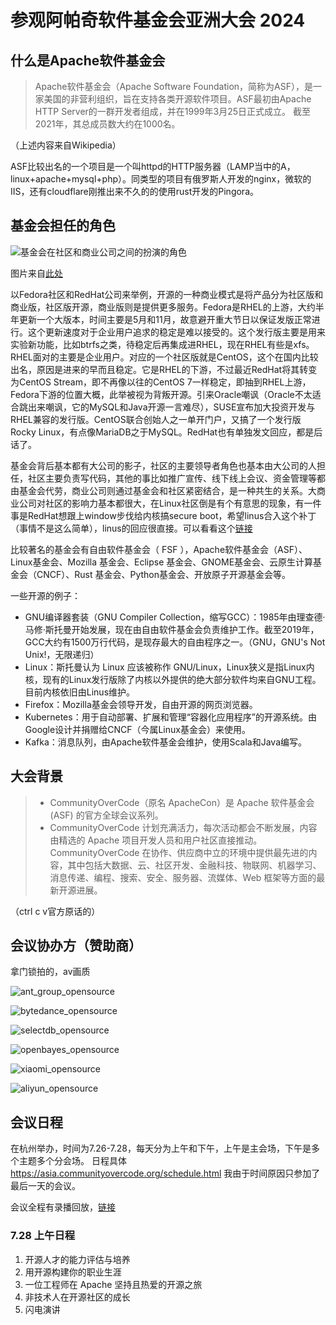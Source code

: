 # 参观阿帕奇软件基金会亚洲大会 2024

## 什么是Apache软件基金会

> Apache软件基金会（Apache Software Foundation，简称为ASF），是一家美国的非营利组织，旨在支持各类开源软件项目。ASF最初由Apache HTTP Server的一群开发者组成，并在1999年3月25日正式成立。 截至2021年，其总成员数大约在1000名。

（上述内容来自Wikipedia）

ASF比较出名的一个项目是一个叫httpd的HTTP服务器（LAMP当中的A，linux+apache+mysql+php）。同类型的项目有俄罗斯人开发的nginx，微软的IIS，还有cloudflare刚推出来不久的的使用rust开发的Pingora。

## 基金会担任的角色

![基金会在社区和商业公司之间的扮演的角色](role_between_company_and_community.png)

图片来自[此处](https://opensourceway.community/posts/foundation_introduce/foundation-introduce-in-fascinate-os/)

以Fedora社区和RedHat公司来举例，开源的一种商业模式是将产品分为社区版和商业版，社区版开源，商业版则是提供更多服务。Fedora是RHEL的上游，大约半年更新一个大版本，时间主要是5月和11月，故意避开重大节日以保证发版正常进行。这个更新速度对于企业用户追求的稳定是难以接受的。这个发行版主要是用来实验新功能，比如btrfs之类，待稳定后再集成进RHEL，现在RHEL有些是xfs。RHEL面对的主要是企业用户。对应的一个社区版就是CentOS，这个在国内比较出名，原因是进来的早而且稳定。它是RHEL的下游，不过最近RedHat将其转变为CentOS Stream，即不再像以往的CentOS 7一样稳定，即抽到RHEL上游，Fedora下游的位置大概，此举被视为背叛开源。引来Oracle嘲讽（Oracle不太适合跳出来嘲讽，它的MySQL和Java开源一言难尽），SUSE宣布加大投资开发与RHEL兼容的发行版。CentOS联合创始人之一单开门户，又搞了一个发行版Rocky Linux，有点像MariaDB之于MySQL。RedHat也有单独发文回应，都是后话了。

基金会背后基本都有大公司的影子，社区的主要领导者角色也基本由大公司的人担任，社区主要负责写代码，其他的事比如推广宣传、线下线上会议、资金管理等都由基金会代劳，商业公司则通过基金会和社区紧密结合，是一种共生的关系。大商业公司对社区的影响力基本都很大，在Linux社区倒是有个有意思的现象，有一件事是RedHat想跟上window步伐给内核搞secure boot，希望linus合入这个补丁（事情不是这么简单），linus的回应很直接。可以看看这个[链接](https://www.reddit.com/r/linux/comments/18yoho/linus_tells_developers_to_not_suck_off_microsoft)

比较著名的基金会有自由软件基金会（ FSF ），Apache软件基金会（ASF）、Linux基金会、Mozilla 基金会、Eclipse 基金会、GNOME基金会、云原生计算基金会（CNCF）、Rust 基金会、Python基金会、开放原子开源基金会等。

一些开源的例子：

- GNU编译器套装（GNU Compiler Collection，缩写GCC）：1985年由理查德·马修·斯托曼开始发展，现在由自由软件基金会负责维护工作。截至2019年，GCC大约有1500万行代码，是现存最大的自由程序之一。（GNU，GNU's Not Unix!，无限递归）
- Linux：斯托曼认为 Linux 应该被称作 GNU/Linux，Linux狭义是指Linux内核，现有的Linux发行版除了内核以外提供的绝大部分软件均来自GNU工程。目前内核依旧由Linus维护。
- Firefox：Mozilla基金会领导开发，自由开源的网页浏览器。
- Kubernetes：用于自动部署、扩展和管理“容器化应用程序”的开源系统。由Google设计并捐赠给CNCF（今属Linux基金会）来使用。
- Kafka：消息队列，由Apache软件基金会维护，使用Scala和Java编写。

## 大会背景

> - CommunityOverCode（原名 ApacheCon）是 Apache 软件基金会 (ASF) 的官方全球会议系列。
> - CommunityOverCode 计划充满活力，每次活动都会不断发展，内容由精选的 Apache 项目开发人员和用户社区直接推动。CommunityOverCode 在协作、供应商中立的环境中提供最先进的内容，其中包括大数据、云、社区开发、金融科技、物联网、机器学习、消息传递、编程、搜索、安全、服务器、流媒体、Web 框架等方面的最新开源进展。

（ctrl c v官方原话的）

## 会议协办方（赞助商）

拿门锁拍的，av画质

![ant_group_opensource](ant_group_opensource.png)

![bytedance_opensource](bytedance_opensource.png)

![selectdb_opensource](selectdb_opensource.png)

![openbayes_opensource](openbayes_opensource.png)

![xiaomi_opensource](xiaomi_opensource.png)

![aliyun_opensource](aliyun_opensource.png)

## 会议日程

在杭州举办，时间为7.26-7.28，每天分为上午和下午，上午是主会场，下午是多个主题多个分会场。
日程具体 <https://asia.communityovercode.org/schedule.html>
我由于时间原因只参加了最后一天的会议。

会议全程有录播回放，[链接](https://www.youtube.com/watch?v=7uIAeegYwLQ&list=PLU2OcwpQkYCw-J71WjgmeD9BYOK67xjG2)

### 7.28 上午日程

1. 开源人才的能力评估与培养
2. 用开源构建你的职业生涯
3. 一位工程师在 Apache 坚持且热爱的开源之旅
4. 非技术人在开源社区的成长
5. 闪电演讲
